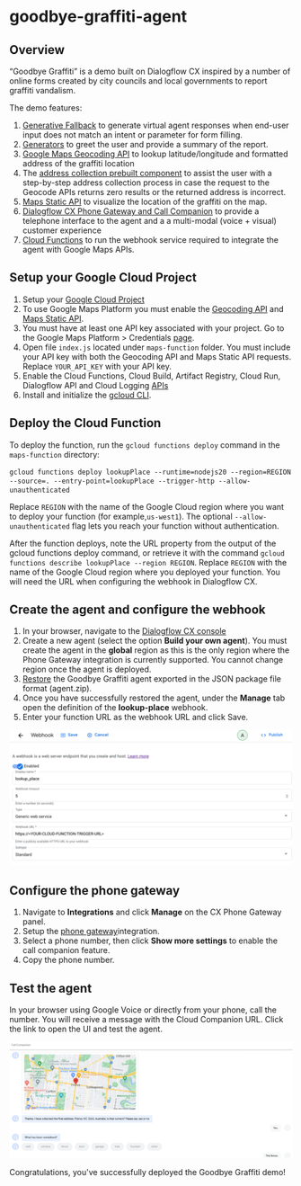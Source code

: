 # goodbye-graffiti-agent

## Overview

“Goodbye Graffiti” is a demo built on Dialogflow CX inspired by a number of
online forms created by city councils and local governments to report
graffiti vandalism.

The demo features:

1. [Generative Fallback](https://cloud.google.com/dialogflow/cx/docs/concept/generative-fallback)
to generate virtual agent responses when end-user input does not match
an intent or parameter for form filling.
1. [Generators](https://cloud.google.com/dialogflow/cx/docs/concept/generators)
to greet the user and provide a summary of the report.
1. [Google Maps Geocoding API](https://developers.google.com/maps/documentation/geocoding/requests-geocoding)
to lookup latitude/longitude and formatted address of the graffiti location
1. The [address collection prebuilt component](https://cloud.google.com/dialogflow/cx/docs/concept/prebuilt-component/address-collection)
to assist the user with a step-by-step address collection process in case
the request to the Geocode APIs returns zero results or the returned
address is incorrect.
1. [Maps Static API](https://developers.google.com/maps/documentation/maps-static/overview)
to visualize the location of the graffiti on the map.
1. [Dialogflow CX Phone Gateway and Call Companion](https://cloud.google.com/dialogflow/cx/docs/concept/integration/phone-gateway)
to provide a telephone interface to the agent and
a a multi-modal (voice + visual) customer experience
1. [Cloud Functions](https://cloud.google.com/functions/docs/configuring)
to run the webhook service required to integrate the agent
with Google Maps APIs.

## Setup your Google Cloud Project

1. Setup your [Google Cloud Project](https://cloud.google.com/dialogflow/cx/docs/quick/setup)
1. To use Google Maps Platform you must enable the
[Geocoding API](https://developers.google.com/maps/documentation/geocoding/cloud-setup#enabling-apis)
and
[Maps Static API](https://developers.google.com/maps/documentation/maps-static/cloud-setup#enabling-apis).
1. You must have at least one API key associated with your project.
Go to the Google Maps Platform > Credentials
[page](https://developers.google.com/maps/documentation/maps-static/get-api-key#creating-api-keys).
1. Open file `index.js` located under `maps-function` folder.
You must include your API key with both the Geocoding API and
Maps Static API requests.
Replace `YOUR_API_KEY` with your API key.
1. Enable the Cloud Functions, Cloud Build, Artifact Registry,
Cloud Run, Dialogflow API and Cloud Logging
[APIs](https://cloud.google.com/functions/docs/create-deploy-http-nodejs#create_a_project_with)
1. Install and initialize the
[gcloud CLI](https://cloud.google.com/sdk/docs/install).

## Deploy the Cloud Function

To deploy the function, run the `gcloud functions deploy` command
in the `maps-function` directory:

```cli
gcloud functions deploy lookupPlace --runtime=nodejs20 --region=REGION 
--source=. --entry-point=lookupPlace --trigger-http --allow-unauthenticated
```

Replace `REGION` with the name of the Google Cloud region where
you want to deploy your function (for example,`us-west1`).
The optional `--allow-unauthenticated` flag lets you reach your
function without authentication.

After the function deploys, note the URL property from the output
of the gcloud functions deploy command,
or retrieve it with the command
`gcloud functions describe lookupPlace --region REGION`.
Replace `REGION` with the name of the Google Cloud region where
you deployed your function.
You will need the URL when configuring the webhook in Dialogflow CX.

## Create the agent and configure the webhook

1. In your browser, navigate to the
[Dialogflow CX console](https://dialogflow.cloud.google.com/cx/projects)
1. Create a new agent (select the option **Build your own agent**).
You must create the agent in the **global** region as this is the
only region where the Phone Gateway integration is currently supported.
You cannot change region once the agent is deployed.
1. [Restore](https://cloud.google.com/dialogflow/cx/docs/concept/agent#export)
the Goodbye Graffiti agent exported in the JSON package file
format (agent.zip).
1. Once you have successfully restored the agent, under the **Manage** tab open
the definition of the **lookup-place** webhook.
1. Enter your function URL as the webhook URL and click Save.

![Dialogflow CX Webhook](images/webhook.png)

## Configure the phone gateway

1. Navigate to **Integrations** and click **Manage** on the
CX Phone Gateway panel.
1. Setup the
[phone gateway](https://cloud.google.com/dialogflow/cx/docs/concept/integration/phone-gateway#setup)integration.
1. Select a phone number, then click **Show more settings** to enable
the call companion feature.
1. Copy the phone number.

## Test the agent

In your browser using Google Voice or directly from your phone, call the number.
You will receive a message with the Cloud Companion URL.
Click the link to open the UI and test the agent.

![Demo](images/demo.png)

Congratulations, you've successfully deployed the Goodbye Graffiti demo!
